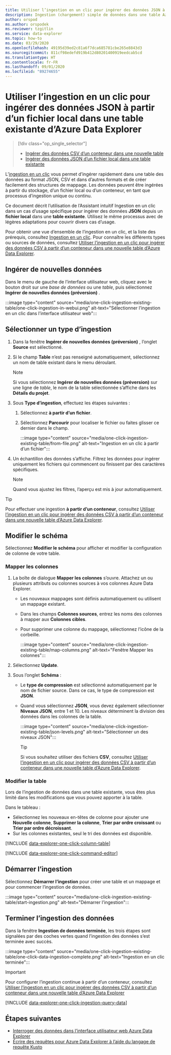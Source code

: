 ```yaml
---
title: Utiliser l’ingestion en un clic pour ingérer des données JSON à partir d’un fichier local dans une table existante d’Azure Data Explorer
description: Ingestion (chargement) simple de données dans une table Azure Data Explorer existante, au moyen de l’ingestion en un clic.
author: orspod
ms.author: orspodek
ms.reviewer: tzgitlin
ms.service: data-explorer
ms.topic: how-to
ms.date: 03/29/2020
ms.openlocfilehash: 49195d39ed2c81a6f7dca685781cbe265e8843d3
ms.sourcegitcommit: 811cf98edefd919b412d80201400919eedcab5cd
ms.translationtype: HT
ms.contentlocale: fr-FR
ms.lasthandoff: 09/01/2020
ms.locfileid: "89274655"
---
```

# <a name="use-one-click-ingestion-to-ingest-json-data-from-a-local-file-to-an-existing-table-in-azure-data-explorer"></a>Utiliser l’ingestion en un clic pour ingérer des données JSON à partir d’un fichier local dans une table existante d’Azure Data Explorer


> [!div class="op_single_selector"]
> * [Ingérer des données CSV d’un conteneur dans une nouvelle table](one-click-ingestion-new-table.md)
> * [Ingérer des données JSON d’un fichier local dans une table existante](one-click-ingestion-existing-table.md)

L’[ingestion en un clic](ingest-data-one-click.md) vous permet d’ingérer rapidement dans une table des données au format JSON, CSV et dans d’autres formats et de créer facilement des structures de mappage. Les données peuvent être ingérées à partir du stockage, d’un fichier local ou d’un conteneur, en tant que processus d’ingestion unique ou continu.  

Ce document décrit l’utilisation de l’Assistant intuitif Ingestion en un clic dans un cas d’usage spécifique pour ingérer des données **JSON** depuis un **fichier local** dans une **table existante**. Utilisez le même processus avec de légères adaptations pour couvrir divers cas d’usage.

Pour obtenir une vue d’ensemble de l’ingestion en un clic, et la liste des prérequis, consultez [Ingestion en un clic](ingest-data-one-click.md).
Pour connaître les différents types ou sources de données, consultez [Utiliser l’ingestion en un clic pour ingérer des données CSV à partir d’un conteneur dans une nouvelle table d’Azure Data Explorer](one-click-ingestion-new-table.md).

## <a name="ingest-new-data"></a>Ingérer de nouvelles données

Dans le menu de gauche de l’interface utilisateur web, cliquez avec le bouton droit sur une *base de données* ou une *table*, puis sélectionnez **Ingérer de nouvelles données (préversion)** .

   :::image type="content" source="media/one-click-ingestion-existing-table/one-click-ingestion-in-webui.png" alt-text="Sélectionner l’ingestion en un clic dans l’interface utilisateur web":::
 
## <a name="select-an-ingestion-type"></a>Sélectionner un type d’ingestion

1. Dans la fenêtre **Ingérer de nouvelles données (préversion)** , l’onglet **Source** est sélectionné.

1. Si le champ **Table** n’est pas renseigné automatiquement, sélectionnez un nom de table existant dans le menu déroulant.

    > [!NOTE]
    > Si vous sélectionnez **Ingérer de nouvelles données (préversion)** sur une ligne de *table*, le nom de la table sélectionnée s’affiche dans les **Détails du projet**.

1. Sous **Type d’ingestion**, effectuez les étapes suivantes :

   1. Sélectionnez **à partir d’un fichier**.  
   1. Sélectionnez **Parcourir** pour localiser le fichier ou faites glisser ce dernier dans le champ.
    
      :::image type="content" source="media/one-click-ingestion-existing-table/from-file.png" alt-text="Ingestion en un clic à partir d’un fichier":::

 1. Un échantillon des données s’affiche. Filtrez les données pour ingérer uniquement les fichiers qui commencent ou finissent par des caractères spécifiques. 
   
    >[!NOTE] 
    >Quand vous ajustez les filtres, l’aperçu est mis à jour automatiquement.
  
> [!TIP]
> Pour effectuer une ingestion **à partir d’un conteneur**, consultez [Utiliser l’ingestion en un clic pour ingérer des données CSV à partir d’un conteneur dans une nouvelle table d’Azure Data Explorer](one-click-ingestion-new-table.md#select-an-ingestion-type).

## <a name="edit-the-schema"></a>Modifier le schéma

Sélectionnez **Modifier le schéma** pour afficher et modifier la configuration de colonne de votre table.

### <a name="map-columns"></a>Mapper les colonnes 

1. La boîte de dialogue **Mapper les colonnes** s’ouvre. Attachez un ou plusieurs attributs ou colonnes sources à vos colonnes Azure Data Explorer.
    * Les nouveaux mappages sont définis automatiquement ou utilisent un mappage existant. 
    * Dans les champs **Colonnes sources**, entrez les noms des colonnes à mapper aux **Colonnes cibles**.
    * Pour supprimer une colonne du mappage, sélectionnez l’icône de la corbeille.

      :::image type="content" source="media/one-click-ingestion-existing-table/map-columns.png" alt-text="Fenêtre Mapper les colonnes"::: 
    
1. Sélectionnez **Update**.
1. Sous l’onglet **Schéma** :
    * Le **type de compression** est sélectionné automatiquement par le nom de fichier source. Dans ce cas, le type de compression est **JSON**.
        
    * Quand vous sélectionnez **JSON**, vous devez également sélectionner **Niveaux JSON**, entre 1 et 10. Les niveaux déterminent la division des données dans les colonnes de la table.

        :::image type="content" source="media/one-click-ingestion-existing-table/json-levels.png" alt-text="Sélectionner un des niveaux JSON":::
    
       > [!TIP]
       > Si vous souhaitez utiliser des fichiers **CSV**, consultez [Utiliser l’ingestion en un clic pour ingérer des données CSV à partir d’un conteneur dans une nouvelle table d’Azure Data Explorer](one-click-ingestion-new-table.md#edit-the-schema).

### <a name="edit-the-table"></a>Modifier la table 

Lors de l’ingestion de données dans une table existante, vous êtes plus limité dans les modifications que vous pouvez apporter à la table.

Dans le tableau : 
* Sélectionnez les nouveaux en-têtes de colonne pour ajouter une **Nouvelle colonne**, **Supprimer la colonne**, **Trier par ordre croissant** ou **Trier par ordre décroissant**. 
* Sur les colonnes existantes, seul le tri des données est disponible.

[!INCLUDE [data-explorer-one-click-column-table](includes/data-explorer-one-click-column-table.md)]

[!INCLUDE [data-explorer-one-click-command-editor](includes/data-explorer-one-click-command-editor.md)]

## <a name="start-ingestion"></a>Démarrer l’ingestion

Sélectionnez **Démarrer l’ingestion** pour créer une table et un mappage et pour commencer l’ingestion de données.

:::image type="content" source="media/one-click-ingestion-existing-table/start-ingestion.png" alt-text="Démarrer l’ingestion":::

## <a name="complete-data-ingestion"></a>Terminer l’ingestion des données

Dans la fenêtre **Ingestion de données terminée**, les trois étapes sont signalées par des coches vertes quand l’ingestion des données s’est terminée avec succès.

:::image type="content" source="media/one-click-ingestion-existing-table/one-click-data-ingestion-complete.png" alt-text="Ingestion en un clic terminée":::

> [!IMPORTANT]
> Pour configurer l’ingestion continue à partir d’un conteneur, consultez [Utiliser l’ingestion en un clic pour ingérer des données CSV à partir d’un conteneur dans une nouvelle table d’Azure Data Explorer](one-click-ingestion-new-table.md#create-continuous-ingestion-for-container)

[!INCLUDE [data-explorer-one-click-ingestion-query-data](includes/data-explorer-one-click-ingestion-query-data.md)]

## <a name="next-steps"></a>Étapes suivantes

* [Interroger des données dans l’interface utilisateur web Azure Data Explorer](web-query-data.md)
* [Écrire des requêtes pour Azure Data Explorer à l’aide du langage de requête Kusto](write-queries.md)
